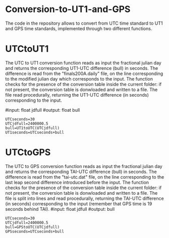 # Conversion-to-UT1-and-GPS
The code in the repository allows to convert from UTC time standard to UT1 and GPS time standards, implemented through two different functions.

# UTCtoUT1
The UTC to UT1 conversion function reads as input the fractional julian day and returns the corresponding UT1-UTC difference (bull) in seconds. The difference is read from the "finals200A.daily" file, on the line corresponding to the modified julian day which corresponds to the input.
The function checks for the presence of the conversion table inside the current folder: if not present, the conversion table is donwloaded and written to a file. The file read procedurally, returning the UT1-UTC difference (in seconds) corresponding to the input.

#input: float jdfull
#output: float bull

~~~
UTCseconds=30
UTCjdfull=2400000.5
bull=UT1toUTC(UTCjdfull)
UT1seconds=UTCseconds+bull
~~~

# UTCtoGPS
The UTC to GPS conversion function reads as input the fractional julian day and returns the corresponding TAI-UTC difference (bull) in seconds. The difference is read from the "tai-utc.dat" file, on the line corresponding to the last leap second difference introduced before the input.
The function checks for the presence of the conversion table inside the current folder: if not present, the conversion table is donwloaded and written to a file. The file is split into lines and read procedurally, returning the TAI-UTC difference (in seconds) corresponding to the input (remember that GPS time is 19 seconds behind TAI).
#input: float jdfull
#output: bull

~~~
UTCseconds=30
UTCjdfull=2400000.5
bull=GPStoUTC(UTCjdfull)
GPSseconds=UTCseconds+bull
~~~

